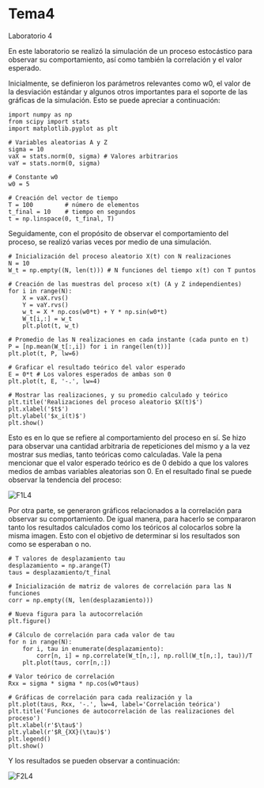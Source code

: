 # Tema4
Laboratorio 4

En este laboratorio se realizó la simulación de un proceso estocástico para observar su comportamiento, así como también la correlación y el valor esperado.

Inicialmente, se definieron los parámetros relevantes como w0, el valor de la desviación estándar y algunos otros importantes para el soporte de las gráficas de la simulación. Esto se puede apreciar a continuación:

```
import numpy as np
from scipy import stats
import matplotlib.pyplot as plt

# Variables aleatorias A y Z
sigma = 10
vaX = stats.norm(0, sigma) # Valores arbitrarios
vaY = stats.norm(0, sigma) 

# Constante w0
w0 = 5

# Creación del vector de tiempo
T = 100			# número de elementos
t_final = 10	# tiempo en segundos
t = np.linspace(0, t_final, T)
```

Seguidamente, con el propósito de observar el comportamiento del proceso, se realizó varias veces por medio de una simulación.

```
# Inicialización del proceso aleatorio X(t) con N realizaciones
N = 10
W_t = np.empty((N, len(t)))	# N funciones del tiempo x(t) con T puntos

# Creación de las muestras del proceso x(t) (A y Z independientes)
for i in range(N):
	X = vaX.rvs()
	Y = vaY.rvs()
	w_t = X * np.cos(w0*t) + Y * np.sin(w0*t)
	W_t[i,:] = w_t
	plt.plot(t, w_t)

# Promedio de las N realizaciones en cada instante (cada punto en t)
P = [np.mean(W_t[:,i]) for i in range(len(t))]
plt.plot(t, P, lw=6)

# Graficar el resultado teórico del valor esperado
E = 0*t # Los valores esperados de ambas son 0
plt.plot(t, E, '-.', lw=4)

# Mostrar las realizaciones, y su promedio calculado y teórico
plt.title('Realizaciones del proceso aleatorio $X(t)$')
plt.xlabel('$t$')
plt.ylabel('$x_i(t)$')
plt.show()
```

Esto es en lo que se refiere al comportamiento del proceso en sí. Se hizo para observar una cantidad arbitraria de repeticiones del mismo y a la vez mostrar sus medias, tanto teóricas como calculadas. Vale la pena mencionar que el valor esperado teórico es de 0 debido a que los valores medios de ambas variables aleatorias son 0. En el resultado final se puede observar la tendencia del proceso:

![F1L4](https://github.com/[snowycf]/[Tema4]/blob/F1L4.png?raw=true)

Por otra parte, se generaron gráficos relacionados a la correlación para observar su comportamiento. De igual manera, para hacerlo se compararon tanto los resultados calculados como los teóricos al colocarlos sobre la misma imagen. Esto con el objetivo de determinar si los resultados son como se esperaban o no. 

```
# T valores de desplazamiento tau
desplazamiento = np.arange(T)
taus = desplazamiento/t_final

# Inicialización de matriz de valores de correlación para las N funciones
corr = np.empty((N, len(desplazamiento)))

# Nueva figura para la autocorrelación
plt.figure()

# Cálculo de correlación para cada valor de tau
for n in range(N):
	for i, tau in enumerate(desplazamiento):
		corr[n, i] = np.correlate(W_t[n,:], np.roll(W_t[n,:], tau))/T
	plt.plot(taus, corr[n,:])

# Valor teórico de correlación
Rxx = sigma * sigma * np.cos(w0*taus)

# Gráficas de correlación para cada realización y la
plt.plot(taus, Rxx, '-.', lw=4, label='Correlación teórica')
plt.title('Funciones de autocorrelación de las realizaciones del proceso')
plt.xlabel(r'$\tau$')
plt.ylabel(r'$R_{XX}(\tau)$')
plt.legend()
plt.show()
```

Y los resultados se pueden observar a continuación:

![F2L4](https://github.com/[snowycf]/[Tema4]/blob/F1L4.png?raw=true)
